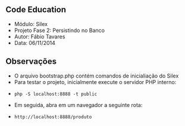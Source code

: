 Code Education
----
- Módulo: Silex
- Projeto Fase 2: Persistindo no Banco
- Autor: Fábio Tavares
- Data: 06/11/2014

Observações
----
- O arquivo bootstrap.php contém comandos de inicialiação do Silex
- Para testar o projeto, inicialmente execute o servidor PHP interno:
-     php -S localhost:8888 -t public
- Em seguida, abra em um navegador a seguinte rota:
-     http://localhost:8888/produto